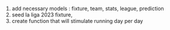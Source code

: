 1. add necessary models : fixture, team, stats, league, prediction
2. seed la liga 2023 fixture,
3. create function that will stimulate running day per day 